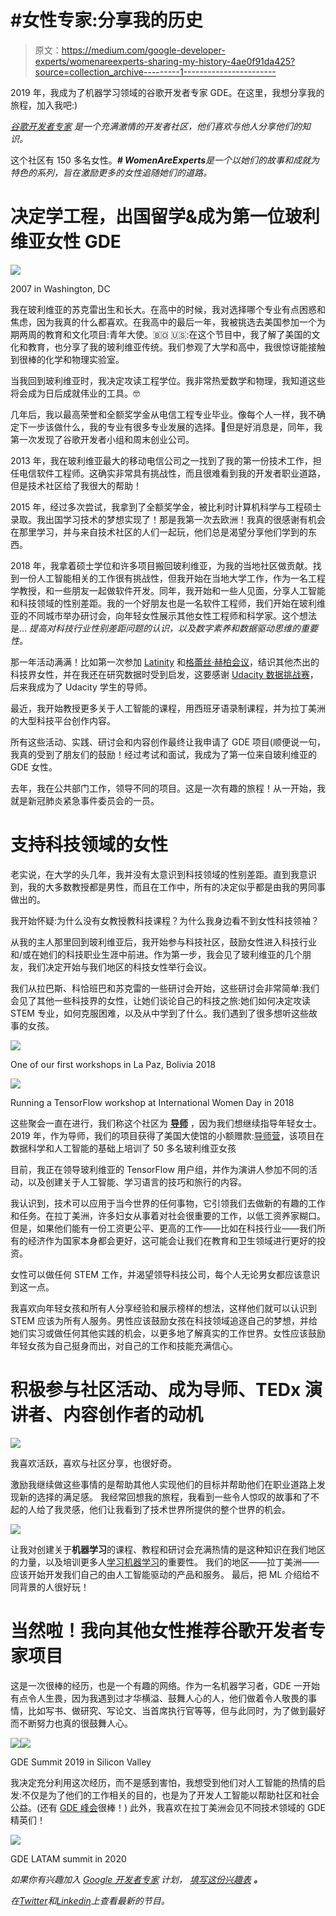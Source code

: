 # #女性专家:分享我的历史

> 原文：<https://medium.com/google-developer-experts/womenareexperts-sharing-my-history-4ae0f91da425?source=collection_archive---------1----------------------->

2019 年，我成为了机器学习领域的谷歌开发者专家 GDE。在这里，我想分享我的旅程，加入我吧:)

[*谷歌开发者专家*](https://developers.google.com/community/experts) *是一个充满激情的开发者社区，他们喜欢与他人分享他们的知识。*

这个社区有 150 多名女性。***# WomenAreExperts****是一个以她们的故事和成就为特色的系列，旨在激励更多的女性追随她们的道路。*

# 决定学工程，出国留学&成为第一位玻利维亚女性 GDE

![](img/9124d6c671e9f7113e91e3764bdcc56e.png)

2007 in Washington, DC

我在玻利维亚的苏克雷出生和长大。在高中的时候，我对选择哪个专业有点困惑和焦虑，因为我真的什么都喜欢。在我高中的最后一年，我被挑选去美国参加一个为期两周的教育和文化项目:青年大使。🇧🇴 🇺🇸:在这个节目中，我了解了美国的文化和教育，也分享了我的玻利维亚传统。我们参观了大学和高中，我很惊讶能接触到很棒的化学和物理实验室。

当我回到玻利维亚时，我决定攻读工程学位。我非常热爱数学和物理，我知道这些将会成为日后成就伟业的工具。🤓

几年后，我以最高荣誉和全额奖学金从电信工程专业毕业。像每个人一样，我不确定下一步该做什么，我的专业有很多专业发展的选择。🤔但是好消息是，同年，我第一次发现了谷歌开发者小组和周末创业公司。

2013 年，我在玻利维亚最大的移动电信公司之一找到了我的第一份技术工作，担任电信软件工程师。这确实非常具有挑战性，而且很难看到我的开发者职业道路，但是技术社区给了我很大的帮助！

2015 年，经过多次尝试，我拿到了全额奖学金，被比利时计算机科学与工程硕士录取。我出国学习技术的梦想实现了！那是我第一次去欧洲！我真的很感谢有机会在那里学习，并与来自技术社区的人们一起玩，他们总是渴望分享他们学到的东西。

2018 年，我拿着硕士学位和许多项目搬回玻利维亚，为我的当地社区做贡献。找到一份人工智能相关的工作很有挑战性，但我开始在当地大学工作，作为一名工程学教授，和一些朋友一起做软件开发。同年，我开始和一些人见面，分享人工智能和科技领域的性别差距。我的一个好朋友也是一名软件工程师，我们开始在玻利维亚的不同城市举办研讨会，向年轻女性展示其他女性工程师和科学家。这个想法是… *提高对科技行业性别差距问题的认识，以及数字素养和数据驱动思维的重要性。*

那一年活动满满！比如第一次参加 [Latinity](/@leslysandra/girls-tech-colombia-latinity-2018-2cf8865a3d3e) 和[格蕾丝·赫柏会议](/@leslysandra/ghc19-my-fav-part-the-ai-side-efb643db80ff)，结识其他杰出的科技界女性，并在我还在研究数据时受到启发，这要感谢 [Udacity 数据挑战赛](/@leslysandra/by-now-i-have-completed-this-challenge-bertelsmann-udacity-data-science-scholarship-85890cf57a6)，后来我成为了 Udacity 学生的导师。

最近，我开始教授更多关于人工智能的课程，用西班牙语录制课程，并为拉丁美洲的大型科技平台创作内容。

所有这些活动、实践、研讨会和内容创作最终让我申请了 GDE 项目(顺便说一句，我真的受到了朋友们的鼓励！经过考试和面试，我成为了第一位来自玻利维亚的 GDE 女性。

去年，我在公共部门工作，领导不同的项目。这是一次有趣的旅程！从一开始，我就是新冠肺炎紧急事件委员会的一员。

# 支持科技领域的女性

老实说，在大学的头几年，我并没有太意识到科技领域的性别差距。直到我意识到，我的大多数教授都是男性，而且在工作中，所有的决定似乎都是由我的男同事做出的。

我开始怀疑:为什么没有女教授教科技课程？为什么我身边看不到女性科技领袖？

从我的主人那里回到玻利维亚后，我开始参与科技社区，鼓励女性进入科技行业和/或在她们的科技职业生涯中前进。作为第一步，我会见了玻利维亚的几个朋友，我们决定开始与我们地区的科技女性举行会议。

我们从拉巴斯、科恰班巴和苏克雷的一些研讨会开始，这些研讨会非常简单:我们会见了其他一些科技界的女性，让她们谈论自己的科技之旅:她们如何决定攻读 STEM 专业，如何克服困难，以及从中学到了什么。我们遇到了很多想听这些故事的女孩。

![](img/29c4ed127534d1686580830fa7341aa2.png)

One of our first workshops in La Paz, Bolivia 2018

![](img/d7235c7474bcadf765cae4eb1dfe752a.png)

Running a TensorFlow workshop at International Women Day in 2018

这些聚会一直在进行，我们称这个社区为 [**导师**](https://www.facebook.com/mentorHerBo) ，因为我们想继续指导年轻女士。2019 年，作为导师，我们的项目获得了美国大使馆的小额赠款:[导师营](https://planetachatbot.com/queremos-m%C3%A1s-chicas-en-tecnolog%C3%ADa-mentor-her-camp-dce70c8fd9ba)，该项目在数据科学和人工智能的基础上培训了 50 多名玻利维亚女孩

目前，我正在领导玻利维亚的 TensorFlow 用户组，并作为演讲人参加不同的活动，以及创建关于人工智能、学习语言的技巧和旅行的内容。

我认识到，技术可以应用于当今世界的任何事物，它引领我们去做新的有趣的工作和任务。在拉丁美洲，许多妇女从事着对社会很重要的工作，以低工资养家糊口。但是，如果他们能有一份工资更公平、更高的工作——比如在科技行业——我们所有的经济作为国家本身都会更好，这可能会让我们在教育和卫生领域进行更好的投资。

女性可以做任何 STEM 工作，并渴望领导科技公司，每个人无论男女都应该意识到这一点。

我喜欢向年轻女孩和所有人分享经验和展示榜样的想法，这样他们就可以认识到 STEM 应该为所有人服务。男性应该鼓励女孩在科技领域追逐自己的梦想，并给她们实习或做任何其他实践的机会，以更多地了解真实的工作世界。女性应该鼓励年轻女孩为自己挺身而出，对自己的工作和技能充满信心。

# 积极参与社区活动、成为导师、TEDx 演讲者、内容创作者的动机

![](img/a6db1ffe769a8f4a8be3c20a5125c6a9.png)

我喜欢活跃，喜欢与社区分享，也很好奇。

激励我继续做这些事情的是帮助其他人实现他们的目标并帮助他们在职业道路上发现新的选择的满足感。
我经常回想我的旅程，我看到一些令人惊叹的故事和了不起的人给了我灵感，他们让我看到了技术世界所提供的整个世界的机会。

![](img/763e6f8a58efc53acc3bd1c0cb90db77.png)

让我对创建关于**机器学习**的课程、教程和研讨会充满热情的是这种知识在我们地区的力量，以及培训更多人[学习机器学习](/@leslysandra/teaching-online-from-latam-with-to-the-world-d5f77469655c)的重要性。
我们的地区——拉丁美洲——应该开始开发我们自己的由人工智能驱动的产品和服务。
最后，把 ML 介绍给不同背景的人很好玩！

# 当然啦！我向其他女性推荐谷歌开发者专家项目

这是一次很棒的经历，也是一个有趣的网络。作为一名机器学习者，GDE 一开始有点令人生畏，因为我遇到过才华横溢、鼓舞人心的人，他们做着令人敬畏的事情，比如写书、做研究、写论文、当首席执行官等等，但与此同时，为了做到最好而不断努力也真的很鼓舞人心。

![](img/83484c59b85b0bdfa88796c7c609efb2.png)![](img/75b36686974743772bccb10ee3cdf29d.png)

GDE Summit 2019 in Silicon Valley

我决定充分利用这次经历，而不是感到害怕，我想受到他们对人工智能的热情的启发:不仅是为了他们的工作相关的目的，也是为了开发人工智能以帮助社区和社会公益。(还有 [GDE 峰会](/@leslysandra/gde-summit-2019-e36412fdb7ec)很棒！)
此外，我喜欢在拉丁美洲会见不同技术领域的 GDE 精英们！

![](img/6f79fa9e2b0ead9577727d6484c230f5.png)

GDE LATAM summit in 2020

*如果你有兴趣加入* [*Google 开发者专家*](https://developers.google.com/community/experts) *计划，* [*填写这份兴趣表*](https://docs.google.com/forms/d/e/1FAIpQLSf_erRFX8n2Vh_Nv23W0g7807HV01l0H8cZlh9eII190oIPSA/viewform) ***。***

*在*[*Twitter*](https://twitter.com/GoogleDevExpert)*和*[*Linkedin*](https://www.linkedin.com/showcase/experts-program/posts/?feedView=all)*上查看最新的节目。*